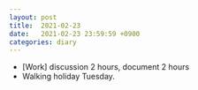```yaml
---
layout: post
title:  2021-02-23
date:   2021-02-23 23:59:59 +0900
categories: diary
---
```


- [Work] discussion 2 hours, document 2 hours
- Walking holiday Tuesday.
